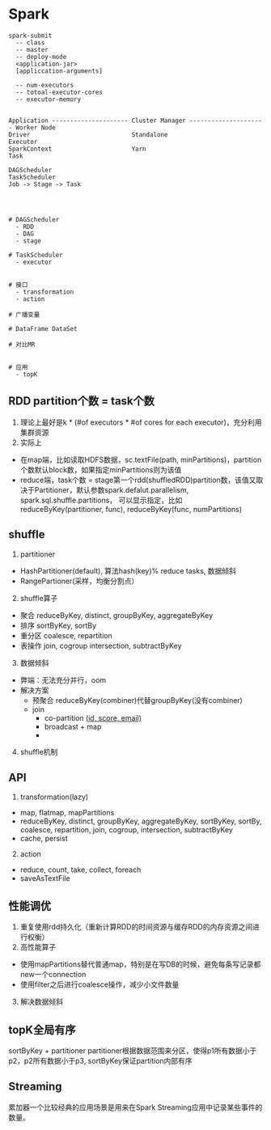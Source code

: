 # Spark
```
spark-submit 
  -- class
  -- master
  -- deploy-mode 
  <application-jar>
  [appliccation-arguments]
  
  -- num-executors
  -- totoal-executor-cores
  -- executor-memory
    

Application --------------------- Cluster Manager --------------------- Worker Node
Driver                            Standalone                            Executor
SparkContext                      Yarn                                  Task

DAGScheduler 
TaskScheduler
Job -> Stage -> Task




# DAGScheduler 
  - RDD
  - DAG
  - stage

# TaskScheduler
  - executor
  

# 接口
  - transformation
  - action
  
# 广播变量

# DataFrame DataSet

# 对比MR


# 应用
  - topK
```

## RDD partition个数 = task个数
1. 理论上最好是k * (#of executors * #of cores for each executor)，充分利用集群资源
2. 实际上
  - 在map端，比如读取HDFS数据，sc.textFile(path, minPartitions)，partition个数默认block数，如果指定minPartitions则为该值
  - reduce端，task个数 = stage第一个rdd(shuffledRDD)partition数，该值又取决于Partitioner，默认参数spark.defalut.parallelism, spark.sql.shuffle.partitions，
    可以显示指定，比如reduceByKey(partitioner, func), reduceByKey(func, numPartitions)
  
  
## shuffle
1. partitioner
  - HashPartitioner(default), 算法hash(key)% reduce tasks, 数据倾斜
  - RangePartioner(采样，均衡分割点）
  
2. shuffle算子
  - 聚合 reduceByKey, distinct, groupByKey, aggregateByKey
  - 排序 sortByKey, sortBy
  - 重分区 coalesce, repartition
  - 表操作 join, cogroup intersection, subtractByKey
  
3. 数据倾斜
  - 弊端：无法充分并行，oom
  - 解决方案
    - 预聚合 reduceByKey(combiner)代替groupByKey(没有combiner)
    - join
      - co-partition [(id, score, email)](https://cloud.tencent.com/developer/article/1390312)
      - broadcast + map
      - 

4. shuffle机制


## API
1. transformation(lazy)
  - map, flatmap, mapPartitions
  - reduceByKey, distinct, groupByKey, aggregateByKey, sortByKey, sortBy, coalesce, repartition, join, cogroup, intersection, subtractByKey
  - cache, persist 
2. action
  - reduce, count, take, collect, foreach
  - saveAsTextFile




## 性能调优
1. 重复使用rdd持久化（重新计算RDD的时间资源与缓存RDD的内存资源之间进行权衡）
2. 高性能算子
  - 使用mapPartitions替代普通map，特别是在写DB的时候，避免每条写记录都new一个connection
  - 使用filter之后进行coalesce操作，减少小文件数量
3. 解决数据倾斜



## topK全局有序
sortByKey + partitioner
partitioner根据数据范围来分区，使得p1所有数据小于p2，p2所有数据小于p3, sortByKey保证partition内部有序


## Streaming
累加器一个比较经典的应用场景是用来在Spark Streaming应用中记录某些事件的数量。


